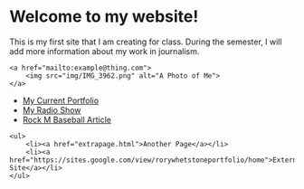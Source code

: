 <!DOCTYPE html>
<html lang="en">
<head>

<h1>Welcome to my website!</h1>

</head>

<body>

<main>
	<p>This is my first site that I am creating for class. During the semester, I will add more information about my work in journalism.</p>

	<a href="mailto:example@thing.com">
		<img src="img/IMG_3962.png" alt="A Photo of Me">
	</a>

</body>

<main>

<ul>
	<li><a href="https://sites.google.com/view/rorywhetstoneportfolio/home">My Current Portfolio</a></li>
	<li><a href="https://open.spotify.com/show/787Vuv4hAKey02lo40Nqxk">My Radio Show</a></li>
	<li><a href="https://www.rockmnation.com/2024/8/14/24219749/missouri-tigers-making-their-mark-in-mlb-major-league-baseball">Rock M Baseball Article</a></li>
</ul>

<nav>

	<ul>
		<li><a href="extrapage.html">Another Page</a></li>
		<li><a href="https://sites.google.com/view/rorywhetstoneportfolio/home">External Site</a></li>
	</ul>
	
</nav>

</html>
